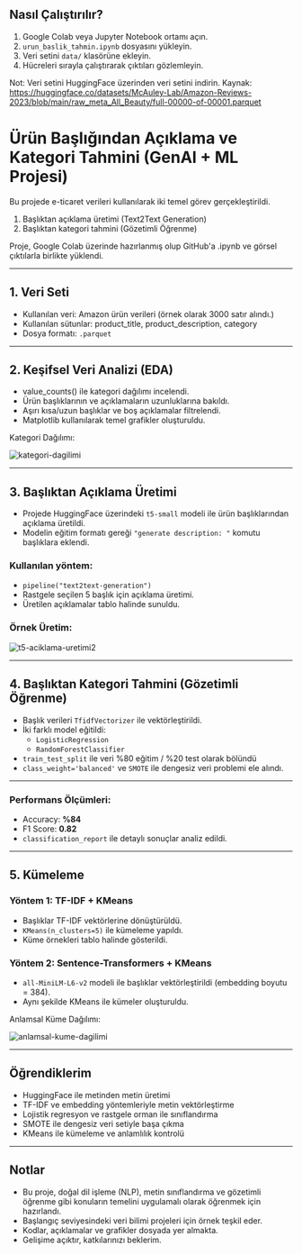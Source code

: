 ## Nasıl Çalıştırılır?

1. Google Colab veya Jupyter Notebook ortamı açın.
2. `urun_baslik_tahmin.ipynb` dosyasını yükleyin.  
3. Veri setini `data/` klasörüne ekleyin.  
4. Hücreleri sırayla çalıştırarak çıktıları gözlemleyin.

Not: Veri setini HuggingFace üzerinden veri setini indirin.
Kaynak: https://huggingface.co/datasets/McAuley-Lab/Amazon-Reviews-2023/blob/main/raw_meta_All_Beauty/full-00000-of-00001.parquet

# Ürün Başlığından Açıklama ve Kategori Tahmini (GenAI + ML Projesi)

Bu projede e-ticaret verileri kullanılarak iki temel görev gerçekleştirildi.

1. Başlıktan açıklama üretimi (Text2Text Generation)
2. Başlıktan kategori tahmini (Gözetimli Öğrenme)

Proje, Google Colab üzerinde hazırlanmış olup GitHub'a .ipynb ve görsel çıktılarla birlikte yüklendi.

---

## 1. Veri Seti

- Kullanılan veri: Amazon ürün verileri (örnek olarak 3000 satır alındı.)
- Kullanılan sütunlar: product_title, product_description, category
- Dosya formatı: `.parquet`

---

## 2. Keşifsel Veri Analizi (EDA)

- value_counts() ile kategori dağılımı incelendi.
- Ürün başlıklarının ve açıklamaların uzunluklarına bakıldı.
- Aşırı kısa/uzun başlıklar ve boş açıklamalar filtrelendi.
- Matplotlib kullanılarak temel grafikler oluşturuldu.

Kategori Dağılımı:

![kategori-dagilimi](https://github.com/user-attachments/assets/c5d9e3ee-eee0-4932-838a-ffc5ae2a9a54)

---

## 3. Başlıktan Açıklama Üretimi

- Projede HuggingFace üzerindeki `t5-small` modeli ile ürün başlıklarından açıklama üretildi. 
- Modelin eğitim formatı gereği `"generate description: "` komutu başlıklara eklendi.

### Kullanılan yöntem:
- `pipeline("text2text-generation")`
- Rastgele seçilen 5 başlık için açıklama üretimi.
- Üretilen açıklamalar tablo halinde sunuldu.

### Örnek Üretim:

![t5-aciklama-uretimi2](https://github.com/user-attachments/assets/f201f3c3-5122-4a7d-826a-71bfcdfc8d3a)

---

## 4. Başlıktan Kategori Tahmini (Gözetimli Öğrenme)

- Başlık verileri `TfidfVectorizer` ile vektörleştirildi.
- İki farklı model eğitildi:
  - `LogisticRegression`
  - `RandomForestClassifier`
- `train_test_split` ile veri %80 eğitim / %20 test olarak bölündü
- `class_weight='balanced'` ve `SMOTE` ile dengesiz veri problemi ele alındı.

---

### Performans Ölçümleri:
- Accuracy: **%84**
- F1 Score: **0.82**
- `classification_report` ile detaylı sonuçlar analiz edildi.

---

## 5. Kümeleme

### Yöntem 1: TF-IDF + KMeans

- Başlıklar TF-IDF vektörlerine dönüştürüldü.
- `KMeans(n_clusters=5)` ile kümeleme yapıldı.
- Küme örnekleri tablo halinde gösterildi.

### Yöntem 2: Sentence-Transformers + KMeans

- `all-MiniLM-L6-v2` modeli ile başlıklar vektörleştirildi (embedding boyutu = 384).
- Aynı şekilde KMeans ile kümeler oluşturuldu.

Anlamsal Küme Dağılımı:

![anlamsal-kume-dagilimi](https://github.com/user-attachments/assets/e5f9d2ba-625e-46f8-9fcf-9c5c0b6d8bfd)

---

## Öğrendiklerim

- HuggingFace ile metinden metin üretimi
- TF-IDF ve embedding yöntemleriyle metin vektörleştirme
- Lojistik regresyon ve rastgele orman ile sınıflandırma
- SMOTE ile dengesiz veri setiyle başa çıkma
- KMeans ile kümeleme ve anlamlılık kontrolü

---

## Notlar

- Bu proje, doğal dil işleme (NLP), metin sınıflandırma ve gözetimli öğrenme gibi konuların temelini uygulamalı olarak öğrenmek için hazırlandı.
- Başlangıç seviyesindeki veri bilimi projeleri için örnek teşkil eder.
- Kodlar, açıklamalar ve grafikler dosyada yer almakta. 
- Gelişime açıktır, katkılarınızı beklerim.
